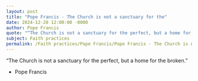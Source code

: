 ```yaml
---
layout: post
title: "Pope Francis - The Church is not a sanctuary for the"
date: 2024-12-28 12:00:00 -0000
author: Pope Francis
quote: "“The Church is not a sanctuary for the perfect, but a home for the broken.”"
subject: Faith practices
permalink: /Faith practices/Pope Francis/Pope Francis - The Church is not a sanctuary for the
---
```


“The Church is not a sanctuary for the perfect, but a home for the broken.”

- Pope Francis
